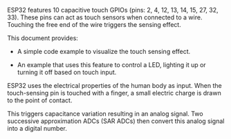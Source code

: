 ESP32 features 10 capacitive touch GPIOs (pins: 2, 4, 12, 13, 14, 15, 27, 32, 33). These pins can act as touch sensors when connected to a wire. Touching the free end of the wire triggers the sensing effect.

This document provides:

- A simple code example to visualize the touch sensing effect.

- An example that uses this feature to control a LED, lighting it up or turning it off based on touch input.

ESP32 uses the electrical properties of the human body as input. When the touch-sensing pin is touched with a finger, a small electric charge is drawn to the point of contact.

This triggers capacitance variation resulting in an analog signal. Two successive approximation ADCs (SAR ADCs) then convert this analog signal into a digital number.
